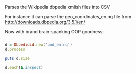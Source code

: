 Parses the Wikipedia dbpedia xmlish files into CSV

For instance it can parse the geo_coordinates_en.nq file from http://downloads.dbpedia.org/3.5.1/en/ 

Now with brand brain-spanking OOP goodness:

```ruby 

d = Dbpedioid.new('pnd_en.nq')
d.process

puts d.size

d.each(&:inspect)
```
